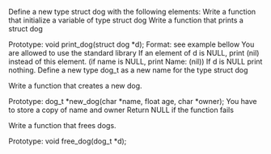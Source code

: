 Define a new type struct dog with the following elements:
Write a function that initialize a variable of type struct dog
Write a function that prints a struct dog

Prototype: void print_dog(struct dog *d);
Format: see example bellow
You are allowed to use the standard library
If an element of d is NULL, print (nil) instead of this element. (if name is NULL, print Name: (nil))
If d is NULL print nothing.
Define a new type dog_t as a new name for the type struct dog

Write a function that creates a new dog.

Prototype: dog_t *new_dog(char *name, float age, char *owner);
You have to store a copy of name and owner
Return NULL if the function fails

Write a function that frees dogs.

Prototype: void free_dog(dog_t *d);
